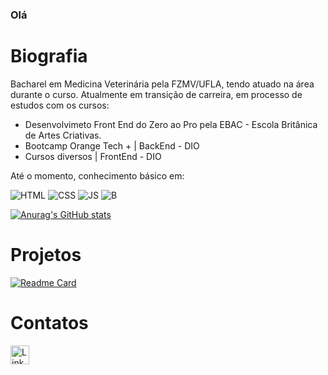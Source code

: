 ### Olá

# Biografia

Bacharel em Medicina Veterinária pela FZMV/UFLA, tendo atuado na área durante o curso.
Atualmente em transição de carreira, em processo de estudos com os cursos:

- Desenvolvimeto Front End do Zero ao Pro pela EBAC - Escola Britânica de Artes Criativas.
- Bootcamp Orange Tech + | BackEnd - DIO
- Cursos diversos | FrontEnd - DIO


Até o momento, conhecimento básico em:

![HTML](https://img.shields.io/badge/HTML5-E34F26?style=for-the-badge&logo=html5&logoColor=white)
![CSS](https://img.shields.io/badge/CSS3-1572B6?style=for-the-badge&logo=css3&logoColor=white)
![JS](https://img.shields.io/badge/JavaScript-323330?style=for-the-badge&logo=javascript&logoColor=F7DF1E)
![B](https://img.shields.io/badge/Bootstrap-563D7C?style=for-the-badge&logo=bootstrap&logoColor=white)

[![Anurag's GitHub stats](https://github-readme-stats.vercel.app/api?username=rhaoliver&theme=dark)](https://github.com/anuraghazra/github-readme-stats)

# Projetos

[![Readme Card](https://github-readme-stats.vercel.app/api/pin/?username=rhaoliver&repo=site_loyalempire)](https://github.com/anuraghazra/github-readme-stats)


# Contatos

[<img src='https://img.shields.io/badge/LinkedIn-0077B5?style=for-the-badge&logo=linkedin&logoColor=white' alt='Linkedin' height='30'>](https://www.linkedin.com/in/rhaiza-amaral/)
